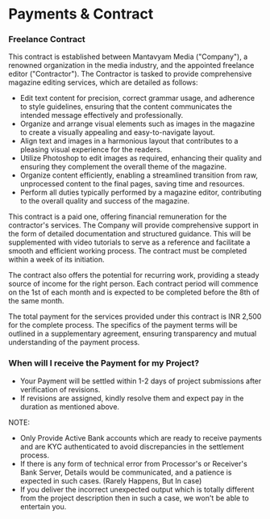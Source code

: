 # Payments & Contract

### Freelance Contract

This contract is established between Mantavyam Media ("Company"), a renowned organization in the media industry, and the appointed freelance editor ("Contractor"). The Contractor is tasked to provide comprehensive magazine editing services, which are detailed as follows:

* Edit text content for precision, correct grammar usage, and adherence to style guidelines, ensuring that the content communicates the intended message effectively and professionally.
* Organize and arrange visual elements such as images in the magazine to create a visually appealing and easy-to-navigate layout.
* Align text and images in a harmonious layout that contributes to a pleasing visual experience for the readers.
* Utilize Photoshop to edit images as required, enhancing their quality and ensuring they complement the overall theme of the magazine.
* Organize content efficiently, enabling a streamlined transition from raw, unprocessed content to the final pages, saving time and resources.
* Perform all duties typically performed by a magazine editor, contributing to the overall quality and success of the magazine.

This contract is a paid one, offering financial remuneration for the contractor's services. The Company will provide comprehensive support in the form of detailed documentation and structured guidance. This will be supplemented with video tutorials to serve as a reference and facilitate a smooth and efficient working process. The contract must be completed within a week of its initiation.

The contract also offers the potential for recurring work, providing a steady source of income for the right person. Each contract period will commence on the 1st of each month and is expected to be completed before the 8th of the same month.

The total payment for the services provided under this contract is INR 2,500 for the complete process. The specifics of the payment terms will be outlined in a supplementary agreement, ensuring transparency and mutual understanding of the payment process.

### When will I receive the Payment for my Project?

* Your Payment will be settled within 1-2 days of project submissions after verification of revisions.
* If revisions are assigned, kindly resolve them and expect pay in the duration as mentioned above.

NOTE:

* Only Provide Active Bank accounts which are ready to receive payments and are KYC authenticated to avoid discrepancies in the settlement process.
* If there is any form of technical error from Processor's or Receiver's Bank Server, Details would be communicated, and a patience is expected in such cases. (Rarely Happens, But In case)
* If you deliver the incorrect unexpected output which is totally different from the project description then in such a case, we won't be able to entertain you.
